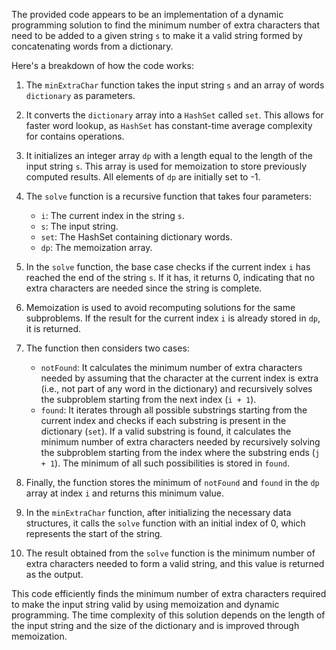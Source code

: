The provided code appears to be an implementation of a dynamic programming solution to find the minimum number of extra characters that need to be added to a given string `s` to make it a valid string formed by concatenating words from a dictionary.

Here's a breakdown of how the code works:

1. The `minExtraChar` function takes the input string `s` and an array of words `dictionary` as parameters.

2. It converts the `dictionary` array into a `HashSet` called `set`. This allows for faster word lookup, as `HashSet` has constant-time average complexity for contains operations.

3. It initializes an integer array `dp` with a length equal to the length of the input string `s`. This array is used for memoization to store previously computed results. All elements of `dp` are initially set to -1.

4. The `solve` function is a recursive function that takes four parameters:
   - `i`: The current index in the string `s`.
   - `s`: The input string.
   - `set`: The HashSet containing dictionary words.
   - `dp`: The memoization array.

5. In the `solve` function, the base case checks if the current index `i` has reached the end of the string `s`. If it has, it returns 0, indicating that no extra characters are needed since the string is complete.

6. Memoization is used to avoid recomputing solutions for the same subproblems. If the result for the current index `i` is already stored in `dp`, it is returned.

7. The function then considers two cases:
   - `notFound`: It calculates the minimum number of extra characters needed by assuming that the character at the current index is extra (i.e., not part of any word in the dictionary) and recursively solves the subproblem starting from the next index (`i + 1`).
   - `found`: It iterates through all possible substrings starting from the current index and checks if each substring is present in the dictionary (`set`). If a valid substring is found, it calculates the minimum number of extra characters needed by recursively solving the subproblem starting from the index where the substring ends (`j + 1`). The minimum of all such possibilities is stored in `found`.

8. Finally, the function stores the minimum of `notFound` and `found` in the `dp` array at index `i` and returns this minimum value.

9. In the `minExtraChar` function, after initializing the necessary data structures, it calls the `solve` function with an initial index of 0, which represents the start of the string.

10. The result obtained from the `solve` function is the minimum number of extra characters needed to form a valid string, and this value is returned as the output.

This code efficiently finds the minimum number of extra characters required to make the input string valid by using memoization and dynamic programming. The time complexity of this solution depends on the length of the input string and the size of the dictionary and is improved through memoization.